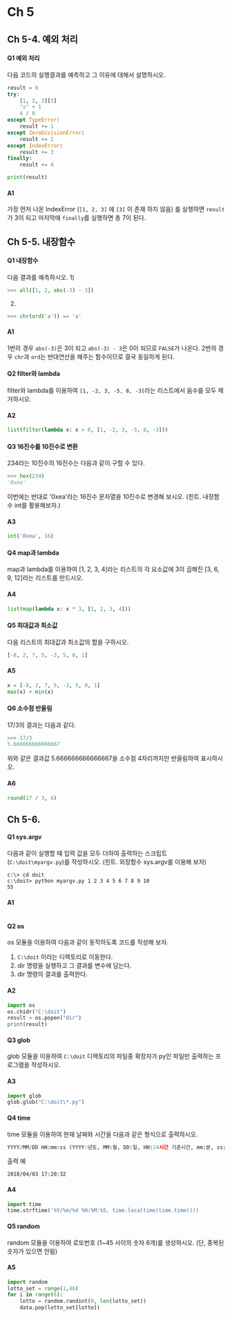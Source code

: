 # Ch 5

## Ch 5-4. 예외 처리

#### Q1 예외 처리
다음 코드의 실행결과를 예측하고 그 이유에 대해서 설명하시오.
```python
result = 0
try:
    [1, 2, 3][3]
    "a" + 1
    4 / 0
except TypeError:
    result += 1
except ZeroDivisionError:
    result += 2
except IndexError:
    result += 3
finally:
    result += 4

print(result)
```

#### A1
가장 먼저 나온 IndexError (```[1, 2, 3]``` 에 ```[3]``` 이 존재 하지 않음) 를 실행하면 ```result``` 가 3이 되고 마지막에 ```finally```를 실행하면 총 7이 된다.


## Ch 5-5. 내장함수

#### Q1 내장함수
다음 결과를 예측하시오.
1)
```python
>>> all([1, 2, abs(-3) - 3])
```
2)
```python
>>> chr(ord('a')) == 'a'
```

#### A1
1번의 경우 ```abs(-3)```은 3이 되고 ```abs(-3) - 3```은 0이 되므로 ```FALSE```가 나온다.
2번의 경우 ```chr```과 ```ord```는 반대연산을 해주는 함수이므로 결국 동일하게 된다.

#### Q2 filter와 lambda
filter와 lambda를 이용하여 ```[1, -2, 3, -5, 8, -3]```라는 리스트에서 음수를 모두 제거하시오.

#### A2
```python
list(filter(lambda x: x > 0, [1, -2, 3, -5, 8, -3]))
```

#### Q3 16진수를 10진수로 변환
234라는 10진수의 16진수는 다음과 같이 구할 수 있다.
```python
>>> hex(234)
'0xea'
```
이번에는 반대로 '0xea'라는 16진수 문자열을 10진수로 변경해 보시오. (힌트. 내장함수 int를 활용해보자.)

#### A3
```python
int('0xea', 16)
```

#### Q4 map과 lambda
map과 lambda를 이용하여 [1, 2, 3, 4]라는 리스트의 각 요소값에 3이 곱해진 [3, 6, 9, 12]라는 리스트를 만드시오.

#### A4
```python
list(map(lambda x: x * 3, [1, 2, 3, 4]))
```

#### Q5 최대값과 최소값
다음 리스트의 최대값과 최소값의 합을 구하시오.
```python
[-8, 2, 7, 5, -3, 5, 0, 1]
```

#### A5
```python
x = [-8, 2, 7, 5, -3, 5, 0, 1]
max(x) + min(x)
```

#### Q6 소수점 반올림
17/3의 결과는 다음과 같다.
```python
>>> 17/3
5.666666666666667
```
위와 같은 결과값 5.666666666666667을 소수점 4자리까지만 반올림하여 표시하시오.

#### A6
```python
round(17 / 3, 4)
```


## Ch 5-6. 

#### Q1 sys.argv
다음과 같이 실행할 때 입력 값을 모두 더하여 출력하는 스크립트 (```C:\doit\myargv.py```)를 작성하시오.
(힌트. 외장함수 sys.argv를 이용해 보자)
```
c:\> cd doit
c:\doit> python myargv.py 1 2 3 4 5 6 7 8 9 10
55
```

#### A1
```python

```

#### Q2 os
os 모듈을 이용하여 다음과 같이 동작하도록 코드를 작성해 보자.
1. ```C:\doit``` 이라는 디렉토리로 이동한다.
2. dir 명령을 실행하고 그 결과를 변수에 담는다.
3. dir 명령의 결과를 출력한다.

#### A2
```python
import os
os.chidr("C:\doit")
result = os.popen("dir")
print(result)
```

#### Q3 glob
glob 모듈을 이용하여 ```C:\doit``` 디렉토리의 파일중 확장자가 py인 파일만 출력하는 프로그램을 작성하시오.

#### A3
```python
import glob
glob.glob("C:\doit\*.py")
```

#### Q4 time
time 모듈을 이용하여 현재 날짜와 시간을 다음과 같은 형식으로 출력하시오.
```python
YYYY/MM/DD HH:mm:ss (YYYY:년도, MM:월, DD:일, HH:24시간 기준시간, mm:분, ss:초)
```
출력 예
```
2018/04/03 17:20:32
```

#### A4
```python
import time
time.strftime('%Y/%m/%d %H:%M:%S, time.localtime(time.time()))
```

#### Q5 random
random 모듈을 이용하여 로또번호 (1~45 사이의 숫자 6개)를 생성하시오. (단, 중복된 숫자가 있으면 안됨)

#### A5
```python
import random
lotto_set = range(1,46)
for i in range(6):
    lotto = random.randint(0, len(lotto_set))
    data.pop(lotto_set[lotto])
```
